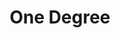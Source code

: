 ---
blog: https://medium.com/one-degree
codehost: https://github.com/1deg
facebook: https://facebook.com/1degree.org
instagram: https://instagram.com/1deg
linkedin: http://linkedin.com/company/one-degree-inc-
logohandle: 1degree
sort: 1degree
title: One Degree
twitter: https://x.com/1deg
website: https://www.1degree.org/
youtube: https://youtube.com/user/1degorg
---